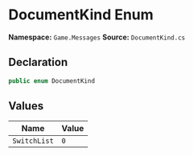 # DocumentKind Enum

**Namespace:** `Game.Messages`
**Source:** `DocumentKind.cs`

## Declaration

```csharp
public enum DocumentKind
```

## Values

| Name | Value |
|------|-------|
| `SwitchList` | `0` |

